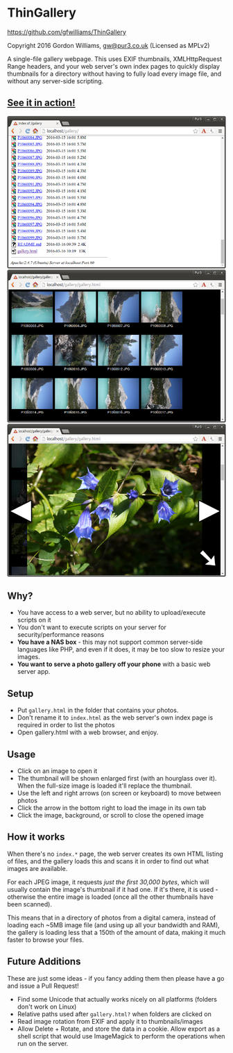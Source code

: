 ThinGallery
===========

https://github.com/gfwilliams/ThinGallery

Copyright 2016 Gordon Williams, gw@pur3.co.uk (Licensed as MPLv2)

A single-file gallery webpage. This uses EXIF thumbnails, XMLHttpRequest Range headers, 
and your web server's own index pages to quickly display thumbnails for a directory without
having to fully load every image file, and without any server-side scripting.

[See it in action!](http://www.pur3.co.uk/gallery/gallery.html)
----------------------------------

![Original Index Page](screenshots/index.png)
![Gallery list](screenshots/gallery1.png)
![Gallery image](screenshots/gallery2.png)

Why?
----

* You have access to a web server, but no ability to upload/execute scripts on it
* You don't want to execute scripts on your server for security/performance reasons
* **You have a NAS box** - this may not support common server-side 
languages like PHP, and even if it does, it may be too slow to resize your images.
* **You want to serve a photo gallery off your phone** with a basic web server app.

Setup
-----

* Put `gallery.html` in the folder that contains your photos. 
* Don't rename it to `index.html` as the web server's own index page is required in order to list the photos
* Open gallery.html with a web browser, and enjoy.

Usage
-----

* Click on an image to open it
* The thumbnail will be shown enlarged first (with an hourglass over it). When the full-size image is loaded it'll replace the thumbnail.
* Use the left and right arrows (on screen or keyboard) to move between photos
* Click the arrow in the bottom right to load the image in its own tab
* Click the image, background, or scroll to close the opened image

How it works
------------

When there's no `index.*` page, the web server creates its own HTML listing of files, and
the gallery loads this and scans it in order to find out what images are available.

For each JPEG image, it requests *just the first 30,000 bytes*, which will usually contain
the image's thumbnail if it had one. If it's there, it is used - otherwise the entire image
is loaded (once all the other thumbnails have been scanned).

This means that in a directory of photos from a digital camera, instead of loading each
~5MB image file (and using up all your bandwidth and RAM), the gallery is loading less 
that a 150th of the amount of data, making it much faster to browse your files.

Future Additions
----------------

These are just some ideas - if you fancy adding them then please have a go and issue a Pull Request!

* Find some Unicode that actually works nicely on all platforms (folders don't work on Linux)
* Relative paths used after `gallery.html?` when folders are clicked on
* Read image rotation from EXIF and apply it to thumbnails/images
* Allow Delete + Rotate, and store the data in a cookie. Allow export as a shell script that 
would use ImageMagick to perform the operations when run on the server.

